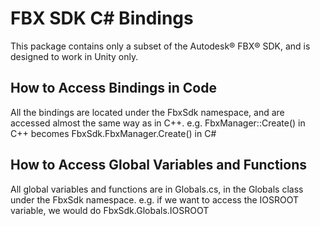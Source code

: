 FBX SDK C# Bindings
===================

This package contains only a subset of the Autodesk® FBX® SDK, and is designed to work in Unity only.

How to Access Bindings in Code
-------------------------------
All the bindings are located under the FbxSdk namespace,
and are accessed almost the same way as in C++.
e.g. FbxManager::Create() in C++ becomes FbxSdk.FbxManager.Create() in C#


How to Access Global Variables and Functions
--------------------------------------------
All global variables and functions are in Globals.cs, in the Globals class under the FbxSdk namespace.
e.g. if we want to access the IOSROOT variable, we would do FbxSdk.Globals.IOSROOT
